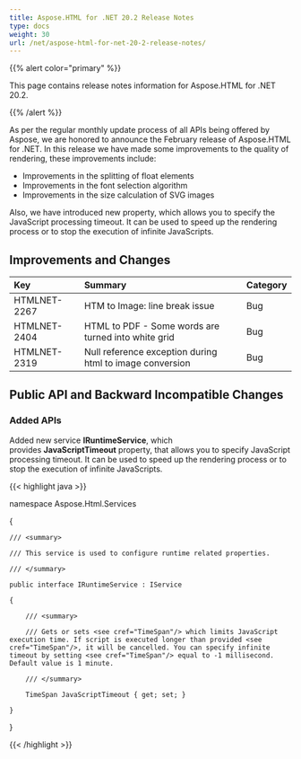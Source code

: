 ```yaml
---
title: Aspose.HTML for .NET 20.2 Release Notes
type: docs
weight: 30
url: /net/aspose-html-for-net-20-2-release-notes/
---
```


{{% alert color="primary" %}} 

This page contains release notes information for Aspose.HTML for .NET 20.2.

{{% /alert %}} 

As per the regular monthly update process of all APIs being offered by Aspose, we are honored to announce the February release of Aspose.HTML for .NET.
In this release we have made some improvements to the quality of rendering, these improvements include:

- Improvements in the splitting of float elements
- Improvements in the font selection algorithm
- Improvements in the size calculation of SVG images

Also, we have introduced new property, which allows you to specify the JavaScript processing timeout. It can be used to speed up the rendering process or to stop the execution of infinite JavaScripts.
## **Improvements and Changes**

|**Key**|**Summary**|**Category**|
| :- | :- | :- |
|HTMLNET-2267|HTM to Image: line break issue|Bug|
|HTMLNET-2404 |HTML to PDF - Some words are turned into white grid|Bug|
|HTMLNET-2319 |Null reference exception during html to image conversion|Bug|
## **Public API and Backward Incompatible Changes**
### **Added APIs**
Added new service **IRuntimeService**, which provides **JavaScriptTimeout** property, that allows you to specify JavaScript processing timeout. It can be used to speed up the rendering process or to stop the execution of infinite JavaScripts.

{{< highlight java >}}

 namespace Aspose.Html.Services

{

    /// <summary>

    /// This service is used to configure runtime related properties.

    /// </summary>

    public interface IRuntimeService : IService

    {

        /// <summary>

        /// Gets or sets <see cref="TimeSpan"/> which limits JavaScript execution time. If script is executed longer than provided <see cref="TimeSpan"/>, it will be cancelled. You can specify infinite timeout by setting <see cref="TimeSpan"/> equal to -1 millisecond. Default value is 1 minute.

        /// </summary>

        TimeSpan JavaScriptTimeout { get; set; }

    }

}

{{< /highlight >}}

